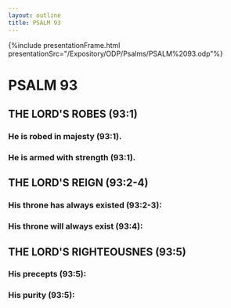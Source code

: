 ```yaml
---
layout: outline
title: PSALM 93
---
```

{%include presentationFrame.html presentationSrc="/Expository/ODP/Psalms/PSALM%2093.odp"%}

# PSALM 93 
## THE LORD\'S ROBES (93:1) 
###  He is robed in majesty (93:1). 
###  He is armed with strength (93:1). 
## THE LORD\'S REIGN (93:2-4) 
###  His throne has always existed (93:2-3): 
###  His throne will always exist (93:4): 
## THE LORD\'S RIGHTEOUSNES (93:5) 
###  His precepts (93:5): 
###  His purity (93:5): 
